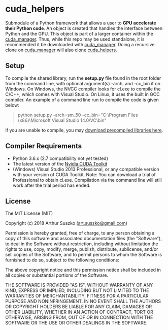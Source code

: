 # cuda_helpers

Submodule of a Python framework that allows a user to **GPU accelerate their Python code**. An object is created that handles the interface between Python and the GPU. This object is part of a larger container within the [cuda_manager](https://github.com/asuszko/cuda_manager). Thus, while this repo may be used standalone, it is recommended it be downloaded with [cuda_manager](https://github.com/asuszko/cuda_manager). Doing a recursive clone on [cuda_manager](https://github.com/asuszko/cuda_manager) will also clone [cuda_helpers](https://github.com/asuszko/cuda_helpers).

## Setup

To compile the shared library, run the **setup.py** file found in the root folder from the command line, with optional argument(s) -arch, and -cc_bin if on Windows. On Windows, the NVCC compiler looks for cl.exe to compile the C/C++, which comes with Visual Studio. On Linux, it uses the built in GCC compiler. An example of a command line run to compile the code is given below:
> python setup.py -arch=sm_50 -cc_bin="C:\Program Files (x86)\Microsoft Visual Studio 14.0\VC\bin"

If you are unable to compile, you may [download precompiled libraries here](https://github.com/asuszko/cuda_manager_libs).

## Compiler Requirements

- Python 3.6.x (2.7 compatibility not yet tested) 
- The latest  version of the [Nvidia CUDA Toolkit](https://developer.nvidia.com/cuda-toolkit)
- (Windows) Visual Studio 2013 Professional, or any compatible version with your version of CUDA Toolkit. Note: You can download a trial of Professional to obtain cl.exe. Compilation via the command line will still work after the trial period has ended.

## License
 
The MIT License (MIT)

Copyright (c) 2018 Arthur Suszko (art.suszko@gmail.com)

Permission is hereby granted, free of charge, to any person obtaining a copy of this software and associated documentation files (the "Software"), to deal in the Software without restriction, including without limitation the rights to use, copy, modify, merge, publish, distribute, sublicense, and/or sell copies of the Software, and to permit persons to whom the Software is furnished to do so, subject to the following conditions:

The above copyright notice and this permission notice shall be included in all copies or substantial portions of the Software.

THE SOFTWARE IS PROVIDED "AS IS", WITHOUT WARRANTY OF ANY KIND, EXPRESS OR IMPLIED, INCLUDING BUT NOT LIMITED TO THE WARRANTIES OF MERCHANTABILITY, FITNESS FOR A PARTICULAR PURPOSE AND NONINFRINGEMENT. IN NO EVENT SHALL THE AUTHORS OR COPYRIGHT HOLDERS BE LIABLE FOR ANY CLAIM, DAMAGES OR OTHER LIABILITY, WHETHER IN AN ACTION OF CONTRACT, TORT OR OTHERWISE, ARISING FROM, OUT OF OR IN CONNECTION WITH THE SOFTWARE OR THE USE OR OTHER DEALINGS IN THE SOFTWARE.